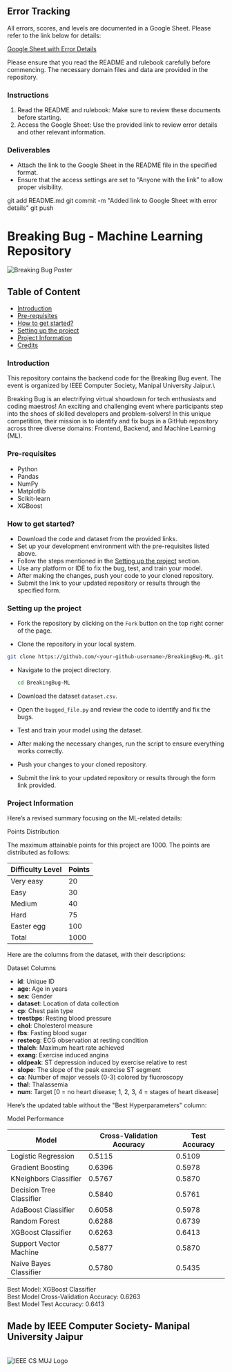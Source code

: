 ## Error Tracking

All errors, scores, and levels are documented in a Google Sheet. Please refer to the link below for details:

[Google Sheet with Error Details](https://docs.google.com/spreadsheets/d/16ScCOwMK3-w_0bwsonJMzUfEJoPjh0bCA3cvub_SEyc/edit?usp=sharing)

Please ensure that you read the README and rulebook carefully before commencing. The necessary domain files and data are provided in the repository.

### Instructions

1. Read the README and rulebook: Make sure to review these documents before starting.
2. Access the Google Sheet: Use the provided link to review error details and other relevant information.

### Deliverables

- Attach the link to the Google Sheet in the README file in the specified format.
- Ensure that the access settings are set to “Anyone with the link” to allow proper visibility.

git add README.md
git commit -m "Added link to Google Sheet with error details"
git push


# Breaking Bug - Machine Learning Repository

<img src="https://images.prismic.io/ieeemuj/Zqu58B5LeNNTxuyE_BreakingBugBanner.png?auto=format,compress" alt="Breaking Bug Poster">

## Table of Content
- [Introduction](#introduction)
- [Pre-requisites](#pre-requisites)
- [How to get started?](#how-to-get-started)
- [Setting up the project](#setting-up-the-project)
- [Project Information](#project-information)
- [Credits](#made-by-ieee-computer-society--manipal-university-jaipur)

### Introduction
This repository contains the backend code for the Breaking Bug event. The event is organized by IEEE Computer Society, Manipal University Jaipur.\

Breaking Bug is an electrifying virtual showdown for tech enthusiasts and coding maestros! An exciting and challenging event where participants step into the shoes of skilled developers and problem-solvers! In this unique competition, their mission is to identify and fix bugs in a GitHub repository across three diverse domains: Frontend, Backend, and Machine Learning (ML).


### Pre-requisites
- Python
- Pandas
- NumPy
- Matplotlib
- Scikit-learn
- XGBoost


### How to get started?

- Download the code and dataset from the provided links.
- Set up your development environment with the pre-requisites listed above.
- Follow the steps mentioned in the [Setting up the project](#setting-up-the-project)  section.
- Use any platform or IDE to fix the bug, test, and train your model.
- After making the changes, push your code to your cloned repository.
- Submit the link to your updated repository or results through the specified form.


### Setting up the project

- Fork the repository by clicking on the `Fork` button on the top right corner of the page.

- Clone the repository in your local system.
```bash
git clone https://github.com/<your-github-username>/BreakingBug-ML.git
```

- Navigate to the project directory.
  ```bash
  cd BreakingBug-ML
  ```

- Download the dataset `dataset.csv`.

- Open the `bugged_file.py` and review the code to identify and fix the bugs.

- Test and train your model using the dataset.

- After making the necessary changes, run the script to ensure everything works correctly.

- Push your changes to your cloned repository.

- Submit the link to your updated repository or results through the form link provided.


### Project Information

Here’s a revised summary focusing on the ML-related details:

Points Distribution

The maximum attainable points for this project are 1000. The points are distributed as follows:

| Difficulty Level | Points |
|------------------|--------|
| Very easy        | 20     |
| Easy             | 30     |
| Medium           | 40     |
| Hard             | 75     |
| Easter egg       | 100    |
| Total            | 1000   |

Here are the columns from the dataset, with their descriptions:

Dataset Columns

- **id**: Unique ID
- **age**: Age in years
- **sex**: Gender
- **dataset**: Location of data collection
- **cp**: Chest pain type
- **trestbps**: Resting blood pressure
- **chol**: Cholesterol measure
- **fbs**: Fasting blood sugar
- **restecg**: ECG observation at resting condition
- **thalch**: Maximum heart rate achieved
- **exang**: Exercise induced angina
- **oldpeak**: ST depression induced by exercise relative to rest
- **slope**: The slope of the peak exercise ST segment
- **ca**: Number of major vessels (0-3) colored by fluoroscopy
- **thal**: Thalassemia
- **num**: Target [0 = no heart disease; 1, 2, 3, 4 = stages of heart disease]

Here’s the updated table without the "Best Hyperparameters" column:

Model Performance

| Model                   | Cross-Validation Accuracy | Test Accuracy |
|-------------------------|---------------------------|---------------|
| Logistic Regression     | 0.5115                    | 0.5109        |
| Gradient Boosting       | 0.6396                    | 0.5978        |
| KNeighbors Classifier   | 0.5767                    | 0.5870        |
| Decision Tree Classifier| 0.5840                    | 0.5761        |
| AdaBoost Classifier     | 0.6058                    | 0.5978        |
| Random Forest           | 0.6288                    | 0.6739        |
| XGBoost Classifier      | 0.6263                    | 0.6413        |
| Support Vector Machine  | 0.5877                    | 0.5870        |
| Naive Bayes Classifier  | 0.5780                    | 0.5435        |

Best Model: XGBoost Classifier  
Best Model Cross-Validation Accuracy: 0.6263  
Best Model Test Accuracy: 0.6413

## Made by IEEE Computer Society- Manipal University Jaipur
<br>
<img src="https://images.prismic.io/ieeemuj/Zqu58B5LeNNTxuyF_cs-logo.png?auto=format,compress" alt="IEEE CS MUJ Logo">
<br>
